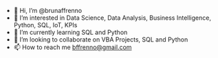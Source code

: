 - 👋 Hi, I’m @brunaffrenno
- 👀 I’m interested in Data Science, Data Analysis, Business Intelligence, Python, SQL, IoT, KPIs
- 🌱 I’m currently learning SQL and Python
- 💞️ I’m looking to collaborate on VBA Projects, SQL and Python
- 📫 How to reach me bffrenno@gmail.com

<!---
brunaffrenno/brunaffrenno is a ✨ special ✨ repository because its `README.md` (this file) appears on your GitHub profile.
You can click the Preview link to take a look at your changes.
--->
